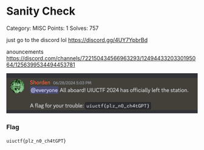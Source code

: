 # Sanity Check
Category: MISC
Points: 1
Solves: 757

just go to the discord lol
https://discord.gg/4UY7YpbrBd

anouncements
https://discord.com/channels/722150434566963293/1249443320330195064/1256399534494453781

![Anouncement](/images/SanityCheckAnoucement.png)

### Flag

```uiuctf{plz_n0_ch4tGPT}```
